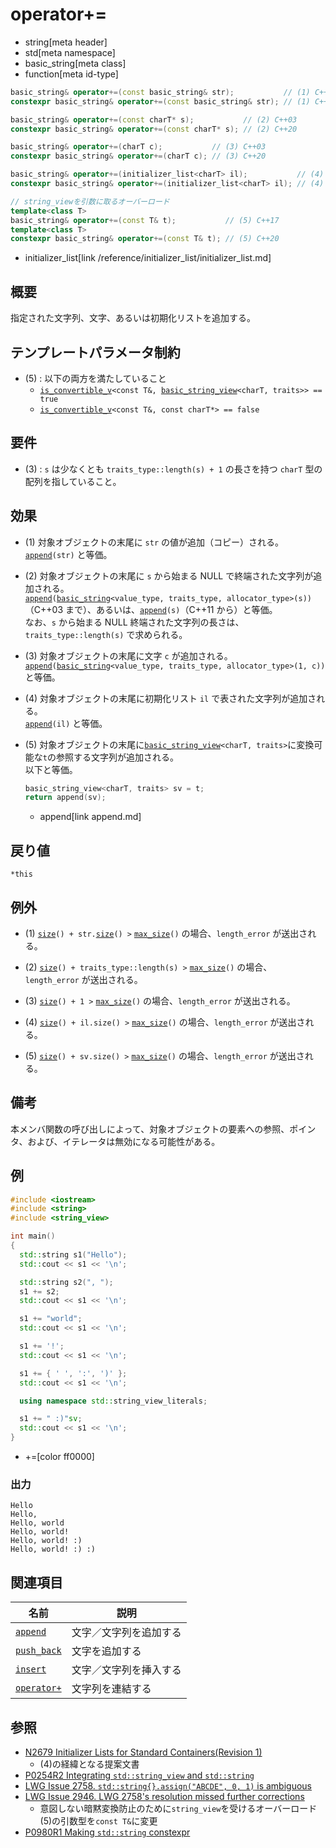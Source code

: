 # operator+=
* string[meta header]
* std[meta namespace]
* basic_string[meta class]
* function[meta id-type]

```cpp
basic_string& operator+=(const basic_string& str);           // (1) C++03
constexpr basic_string& operator+=(const basic_string& str); // (1) C++20

basic_string& operator+=(const charT* s);           // (2) C++03
constexpr basic_string& operator+=(const charT* s); // (2) C++20

basic_string& operator+=(charT c);           // (3) C++03
constexpr basic_string& operator+=(charT c); // (3) C++20

basic_string& operator+=(initializer_list<charT> il);           // (4) C++11
constexpr basic_string& operator+=(initializer_list<charT> il); // (4) C++20

// string_viewを引数に取るオーバーロード
template<class T>
basic_string& operator+=(const T& t);           // (5) C++17
template<class T>
constexpr basic_string& operator+=(const T& t); // (5) C++20
```
* initializer_list[link /reference/initializer_list/initializer_list.md]

## 概要
指定された文字列、文字、あるいは初期化リストを追加する。

## テンプレートパラメータ制約

- (5) : 以下の両方を満たしていること
    - [`is_convertible_v`](/reference/type_traits/is_convertible.md)`<const T&, `[`basic_string_view`](/reference/string_view/basic_string_view.md)`<charT, traits>> == true`
    - [`is_convertible_v`](/reference/type_traits/is_convertible.md)`<const T&, const charT*> == false`

## 要件

- (3) : `s` は少なくとも `traits_type::length(s) + 1` の長さを持つ `charT` 型の配列を指していること。


## 効果
- (1) 対象オブジェクトの末尾に `str` の値が追加（コピー）される。  
	[`append`](append.md)`(str)` と等価。

- (2) 対象オブジェクトの末尾に `s` から始まる NULL で終端された文字列が追加される。  
	[`append`](append.md)`(`[`basic_string`](/reference/string/basic_string.md)`<value_type, traits_type, allocator_type>(s))`（C++03 まで）、あるいは、[`append`](append.md)`(s)`（C++11 から）と等価。  
	なお、`s` から始まる NULL 終端された文字列の長さは、`traits_type::length(s)` で求められる。

- (3) 対象オブジェクトの末尾に文字 `c` が追加される。  
	[`append`](append.md)`(`[`basic_string`](/reference/string/basic_string.md)`<value_type, traits_type, allocator_type>(1, c))` と等価。

- (4) 対象オブジェクトの末尾に初期化リスト `il` で表された文字列が追加される。  
	[`append`](append.md)`(il)` と等価。

- (5) 対象オブジェクトの末尾に[`basic_string_view`](/reference/string_view/basic_string_view.md)`<charT, traits>`に変換可能な`t`の参照する文字列が追加される。  
以下と等価。
    ```cpp
    basic_string_view<charT, traits> sv = t;
    return append(sv);
    ```
    * append[link append.md]


## 戻り値
`*this`


## 例外
- (1) [`size`](size.md)`() + str.`[`size`](size.md)`() >` [`max_size`](max_size.md)`()` の場合、`length_error` が送出される。

- (2) [`size`](size.md)`() + traits_type::length(s) >` [`max_size`](max_size.md)`()` の場合、`length_error` が送出される。

- (3) [`size`](size.md)`() + 1 >` [`max_size`](max_size.md)`()` の場合、`length_error` が送出される。

- (4) [`size`](size.md)`() + il.size() >` [`max_size`](max_size.md)`()` の場合、`length_error` が送出される。

- (5) [`size`](size.md)`() + sv.size() >` [`max_size`](max_size.md)`()` の場合、`length_error` が送出される。


## 備考
本メンバ関数の呼び出しによって、対象オブジェクトの要素への参照、ポインタ、および、イテレータは無効になる可能性がある。


## 例
```cpp example
#include <iostream>
#include <string>
#include <string_view>

int main()
{
  std::string s1("Hello");
  std::cout << s1 << '\n';

  std::string s2(", ");
  s1 += s2;
  std::cout << s1 << '\n';

  s1 += "world";
  std::cout << s1 << '\n';

  s1 += '!';
  std::cout << s1 << '\n';

  s1 += { ' ', ':', ')' };
  std::cout << s1 << '\n';

  using namespace std::string_view_literals;

  s1 += " :)"sv;
  std::cout << s1 << '\n';
}
```
* +=[color ff0000]

### 出力
```
Hello
Hello, 
Hello, world
Hello, world!
Hello, world! :)
Hello, world! :) :)
```

## 関連項目

| 名前                          | 説明                   |
|-------------------------------|------------------------|
| [`append`](append.md)       | 文字／文字列を追加する |
| [`push_back`](push_back.md) | 文字を追加する         |
| [`insert`](insert.md)       | 文字／文字列を挿入する |
| [`operator+`](op_plus.md)   | 文字列を連結する       |


## 参照
- [N2679 Initializer Lists for Standard Containers(Revision 1)](http://www.open-std.org/jtc1/sc22/wg21/docs/papers/2008/n2679.pdf)
    - (4)の経緯となる提案文書
- [P0254R2 Integrating `std::string_view` and `std::string`](http://www.open-std.org/jtc1/sc22/wg21/docs/papers/2016/p0254r2.pdf)
- [LWG Issue 2758. `std::string{}.assign("ABCDE", 0, 1)` is ambiguous](https://wg21.cmeerw.net/lwg/issue2758)
- [LWG Issue 2946. LWG 2758's resolution missed further corrections](https://wg21.cmeerw.net/lwg/issue2946)
    - 意図しない暗黙変換防止のために`string_view`を受けるオーバーロード(5)の引数型を`const T&`に変更
- [P0980R1 Making `std::string` constexpr](https://www.open-std.org/jtc1/sc22/wg21/docs/papers/2019/p0980r1.pdf)
